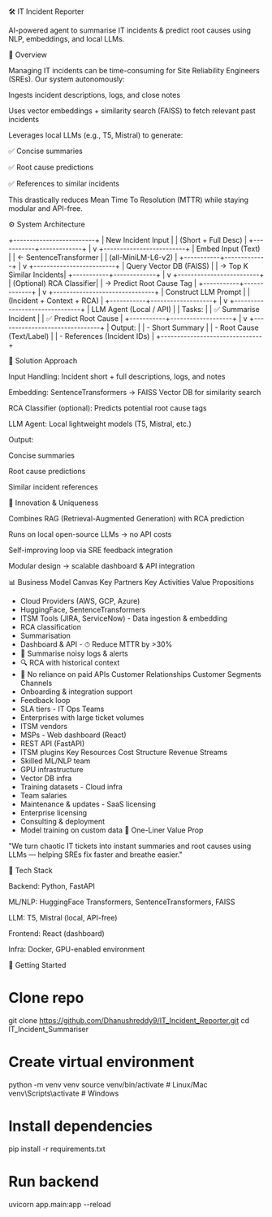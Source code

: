 🛠 IT Incident Reporter

AI-powered agent to summarise IT incidents & predict root causes using NLP, embeddings, and local LLMs.

📌 Overview

Managing IT incidents can be time-consuming for Site Reliability Engineers (SREs). Our system autonomously:

Ingests incident descriptions, logs, and close notes

Uses vector embeddings + similarity search (FAISS) to fetch relevant past incidents

Leverages local LLMs (e.g., T5, Mistral) to generate:

✅ Concise summaries

✅ Root cause predictions

✅ References to similar incidents

This drastically reduces Mean Time To Resolution (MTTR) while staying modular and API-free.

⚙️ System Architecture

+-------------------------+
|   New Incident Input    |
| (Short + Full Desc)     |
+-----------+-------------+
            |
            v
+-------------------------+
|  Embed Input (Text)     |
|  ← SentenceTransformer  |
|    (all-MiniLM-L6-v2)   |
+-----------+-------------+
            |
            v
+-------------------------+
| Query Vector DB (FAISS) |
| → Top K Similar Incidents|
+-----------+-------------+
            |
            v
+-------------------------+
| (Optional) RCA Classifier|
| → Predict Root Cause Tag |
+-----------+-------------+
            |
            v
+-------------------------------+
|   Construct LLM Prompt        |
| (Incident + Context + RCA)    |
+-----------+-------------------+
            |
            v
+-------------------------------+
|    LLM Agent (Local / API)    |
| Tasks:                        |
|  ✅ Summarise Incident        |
|  ✅ Predict Root Cause        |
+-----------+-------------------+
            |
            v
+-------------------------------+
|            Output:            |
|  - Short Summary              |
|  - Root Cause (Text/Label)    |
|  - References (Incident IDs)  |
+-------------------------------+

🎯 Solution Approach

Input Handling: Incident short + full descriptions, logs, and notes

Embedding: SentenceTransformers → FAISS Vector DB for similarity search

RCA Classifier (optional): Predicts potential root cause tags

LLM Agent: Local lightweight models (T5, Mistral, etc.)

Output:

Concise summaries

Root cause predictions

Similar incident references

🌟 Innovation & Uniqueness

Combines RAG (Retrieval-Augmented Generation) with RCA prediction

Runs on local open-source LLMs → no API costs

Self-improving loop via SRE feedback integration

Modular design → scalable dashboard & API integration

📊 Business Model Canvas
Key Partners	Key Activities	Value Propositions
- Cloud Providers (AWS, GCP, Azure)
- HuggingFace, SentenceTransformers
- ITSM Tools (JIRA, ServiceNow)	- Data ingestion & embedding
- RCA classification
- Summarisation
- Dashboard & API	- ⏱ Reduce MTTR by >30%
- 🧠 Summarise noisy logs & alerts
- 🔍 RCA with historical context
- 🚫 No reliance on paid APIs
Customer Relationships	Customer Segments	Channels
- Onboarding & integration support
- Feedback loop
- SLA tiers	- IT Ops Teams
- Enterprises with large ticket volumes
- ITSM vendors
- MSPs	- Web dashboard (React)
- REST API (FastAPI)
- ITSM plugins
Key Resources	Cost Structure	Revenue Streams
- Skilled ML/NLP team
- GPU infrastructure
- Vector DB infra
- Training datasets	- Cloud infra
- Team salaries
- Maintenance & updates	- SaaS licensing
- Enterprise licensing
- Consulting & deployment
- Model training on custom data
🚀 One-Liner Value Prop

"We turn chaotic IT tickets into instant summaries and root causes using LLMs — helping SREs fix faster and breathe easier."

📂 Tech Stack

Backend: Python, FastAPI

ML/NLP: HuggingFace Transformers, SentenceTransformers, FAISS

LLM: T5, Mistral (local, API-free)

Frontend: React (dashboard)

Infra: Docker, GPU-enabled environment

🏁 Getting Started
# Clone repo
git clone https://github.com/Dhanushreddy9/IT_Incident_Reporter.git
cd IT_Incident_Summariser

# Create virtual environment
python -m venv venv
source venv/bin/activate   # Linux/Mac
venv\Scripts\activate      # Windows

# Install dependencies
pip install -r requirements.txt

# Run backend
uvicorn app.main:app --reload